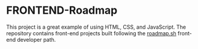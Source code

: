# FRONTEND-Roadmap
This project is a great example of using HTML, CSS, and JavaScript.
The repository contains front-end projects built following the [roadmap.sh](https://github.com/TheMechhanic/FRONTEND-Roadmap.git) front-end developer path.
